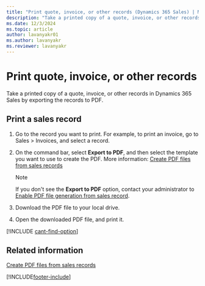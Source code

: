 ```yaml
---
title: "Print quote, invoice, or other records (Dynamics 365 Sales) | MicrosoftDocs"
description: "Take a printed copy of a quote, invoice, or other records in Dynamics 365 Sales."
ms.date: 12/3/2024
ms.topic: article
author: lavanyakr01
ms.author: lavanyakr
ms.reviewer: lavanyakr
---
```

# Print quote, invoice, or other records 

Take a printed copy of a quote, invoice, or other records in Dynamics 365 Sales by exporting the records to PDF.

## Print a sales record

1. Go to the record you want to print. For example, to print an invoice, go to Sales > Invoices, and select a record.

2. On the command bar, select **Export to PDF**, and then select the template you want to use to create the PDF. More information: [Create PDF files from sales records](create-quote-pdf.md)

    > [!NOTE]
    > If you don't see the **Export to PDF** option, contact your administrator to [Enable PDF file generation from sales record](enable-pdf-generation-quote.md).

3. Download the PDF file to your local drive. 

4. Open the downloaded PDF file, and print it.  

[!INCLUDE [cant-find-option](../includes/cant-find-option.md)]

## Related information

[Create PDF files from sales records](create-quote-pdf.md)


[!INCLUDE[footer-include](../includes/footer-banner.md)]

